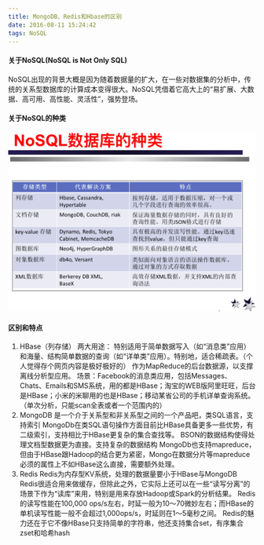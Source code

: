 ```yaml
---
title: MongoDB、Redis和Hbase的区别
date: 2016-08-11 15:24:42
tags: NoSQL
---
```

#### 关于NoSQL(NoSQL is Not Only SQL)
NoSQL出现的背景大概是因为随着数据量的扩大，在一些对数据集的分析中，传统的关系型数据库的计算成本变得很大。NoSQL凭借着它高大上的“易扩展、大数据、高可用、高性能、灵活性”，强势登场。
#### 关于NoSQL的种类
![NoSQL](MongoDB、Redis和Hbase的区别/1.png)
#### 区别和特点
1. HBase（列存储）
两大用途：
特别适用于简单数据写入（如“消息类”应用）和海量、结构简单数据的查询（如“详单类”应用）。特别地，适合稀疏表。（个人觉得存个网页内容是极好极好的）
作为MapReduce的后台数据源，以支撑离线分析型应用。
场景：Facebook的消息类应用，包括Messages、Chats、Emails和SMS系统，用的都是HBase；淘宝的WEB版阿里旺旺，后台是HBase；小米的米聊用的也是HBase；移动某省公司的手机详单查询系统。（单次分析，只能scan全表或者一个范围内的）
2. MongoDB
是一个介于关系型和非关系型之间的一个产品吧，类SQL语言，支持索引
MongoDb在类SQL语句操作方面目前比HBase具备更多一些优势，有二级索引，支持相比于HBase更复杂的集合查找等。
BSON的数据结构使得处理文档型数据更为直接。支持复杂的数据结构
MongoDb也支持mapreduce，但由于HBase跟Hadoop的结合更为紧密，Mongo在数据分片等mapreduce必须的属性上不如HBase这么直接，需要额外处理。
3. Redis
Redis为内存型KV系统，处理的数据量要小于HBase与MongoDB
Redis很适合用来做缓存，但除此之外，它实际上还可以在一些“读写分离”的场景下作为“读库”来用，特别是用来存放Hadoop或Spark的分析结果。
Redis的读写性能在100,000 ops/s左右，时延一般为10～70微妙左右；而HBase的单机读写性能一般不会超过1,000ops/s，时延则在1～5毫秒之间。
Redis的魅力还在于它不像HBase只支持简单的字符串，他还支持集合set，有序集合zset和哈希hash